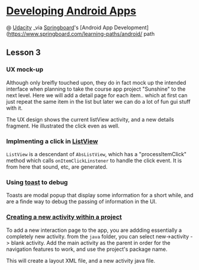 # [Developing Android Apps](https://www.udacity.com/course/progress#!/c-ud853)
@ [Udacity](https://www.udacity.com)
_via [Springboard](http://www.springboard.com)'s [Android App Development](https://www.springboard.com/learning-paths/android/ path
## Lesson 3

### UX mock-up

Although only breifly touched upon, they do in fact mock up the intended interface when planning to take the course app project "Sunshine" to the next level. Here we will add a detail page for each item.. which at first can just repeat the same item in the list but later we can do a lot of fun gui stuff with it.

The UX design shows the current listView activity, and a new details fragment. He illustrated the click even as well.

### Implmenting a click in [ListView](http://developer.android.com/reference/android/widget/ListView.html)

`ListView` is a descendant of `AbsListView`, which has a "processItemClick" method which calls `onItemClickLinstener` to handle the click event. It is from here that sound, etc, are generated. 

### Using [toast](http://developer.android.com/guide/topics/ui/notifiers/toasts.html#Basics) to debug

Toasts are modal popup that display some information for a short while, and are a finde way to debug the passing of information in the UI.

### [Creating a new activity within a project](http://developer.android.com/training/basics/firstapp/starting-activity.html#CreateActivity)

To add a new interaction page to the app, you are addding essentially a completely new activity. from the `java` folder, you can select new->activity -> blank activity. Add the main activity as the parent in order for the navigation features to work, and use the project's package name.

This will create a layout XML file, and a new activity java file.

